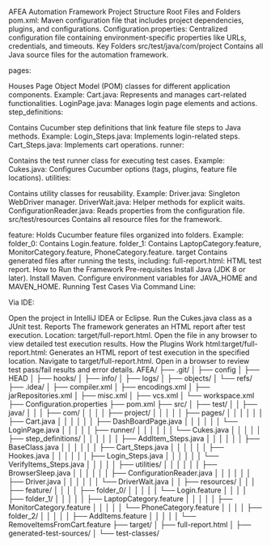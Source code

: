 AFEA Automation Framework
Project Structure
Root Files and Folders
pom.xml: Maven configuration file that includes project dependencies, plugins, and configurations.
Configuration.properties: Centralized configuration file containing environment-specific properties like URLs, credentials, and timeouts.
Key Folders
src/test/java/com/project
Contains all Java source files for the automation framework.

pages:

Houses Page Object Model (POM) classes for different application components.
Example:
Cart.java: Represents and manages cart-related functionalities.
LoginPage.java: Manages login page elements and actions.
step_definitions:

Contains Cucumber step definitions that link feature file steps to Java methods.
Example:
Login_Steps.java: Implements login-related steps.
Cart_Steps.java: Implements cart operations.
runner:

Contains the test runner class for executing test cases.
Example:
Cukes.java: Configures Cucumber options (tags, plugins, feature file locations).
utilities:

Contains utility classes for reusability.
Example:
Driver.java: Singleton WebDriver manager.
DriverWait.java: Helper methods for explicit waits.
ConfigurationReader.java: Reads properties from the configuration file.
src/test/resources
Contains all resource files for the framework.

feature:
Holds Cucumber feature files organized into folders.
Example:
folder_0: Contains Login.feature.
folder_1: Contains LaptopCategory.feature, MonitorCategory.feature, PhoneCategory.feature.
target
Contains generated files after running the tests, including:
full-report.html: HTML test report.
How to Run the Framework
Pre-requisites
Install Java (JDK 8 or later).
Install Maven.
Configure environment variables for JAVA_HOME and MAVEN_HOME.
Running Test Cases
Via Command Line:


Via IDE:

Open the project in IntelliJ IDEA or Eclipse.
Run the Cukes.java class as a JUnit test.
Reports
The framework generates an HTML report after test execution.
Location: target/full-report.html.
Open the file in any browser to view detailed test execution results.
How the Plugins Work
html:target/full-report.html:
Generates an HTML report of test execution in the specified location.
Navigate to target/full-report.html.
Open in a browser to review test pass/fail results and error details.
AFEA/
├── .git/
│   ├── config
│   ├── HEAD
│   ├── hooks/
│   ├── info/
│   ├── logs/
│   ├── objects/
│   └── refs/
├── .idea/
│   ├── compiler.xml
│   ├── encodings.xml
│   ├── jarRepositories.xml
│   ├── misc.xml
│   ├── vcs.xml
│   └── workspace.xml
├── Configuration.properties
├── pom.xml
├── src/
│   ├── test/
│   │   ├── java/
│   │   │   ├── com/
│   │   │   │   ├── project/
│   │   │   │   │   ├── pages/
│   │   │   │   │   │   ├── Cart.java
│   │   │   │   │   │   ├── DashBoardPage.java
│   │   │   │   │   │   └── LoginPage.java
│   │   │   │   │   ├── runner/
│   │   │   │   │   │   └── Cukes.java
│   │   │   │   │   ├── step_definitions/
│   │   │   │   │   │   ├── AddItem_Steps.java
│   │   │   │   │   │   ├── BaseClass.java
│   │   │   │   │   │   ├── Cart_Steps.java
│   │   │   │   │   │   ├── Hookes.java
│   │   │   │   │   │   ├── Login_Steps.java
│   │   │   │   │   │   └── VerifyItems_Steps.java
│   │   │   │   │   ├── utilities/
│   │   │   │   │   │   ├── BrowserSleep.java
│   │   │   │   │   │   ├── ConfigurationReader.java
│   │   │   │   │   │   ├── Driver.java
│   │   │   │   │   │   └── DriverWait.java
│   │   ├── resources/
│   │   │   ├── feature/
│   │   │   │   ├── folder_0/
│   │   │   │   │   └── Login.feature
│   │   │   │   ├── folder_1/
│   │   │   │   │   ├── LaptopCategory.feature
│   │   │   │   │   ├── MonitorCategory.feature
│   │   │   │   │   └── PhoneCategory.feature
│   │   │   │   ├── folder_2/
│   │   │   │   │   ├── AddItems.feature
│   │   │   │   │   └── RemoveItemsFromCart.feature
├── target/
│   ├── full-report.html
│   ├── generated-test-sources/
│   └── test-classes/

